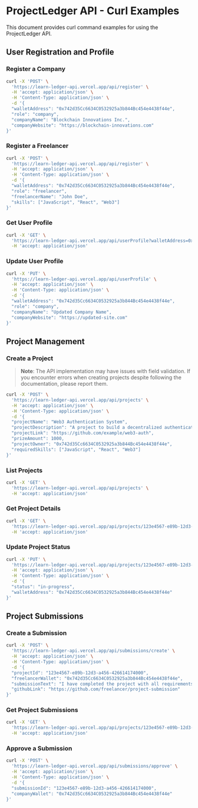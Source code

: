 # ProjectLedger API - Curl Examples

This document provides curl command examples for using the ProjectLedger API.

## User Registration and Profile

### Register a Company

```bash
curl -X 'POST' \
  'https://learn-ledger-api.vercel.app/api/register' \
  -H 'accept: application/json' \
  -H 'Content-Type: application/json' \
  -d '{
  "walletAddress": "0x742d35Cc6634C0532925a3b844Bc454e4438f44e",
  "role": "company",
  "companyName": "Blockchain Innovations Inc.",
  "companyWebsite": "https://blockchain-innovations.com"
}'
```

### Register a Freelancer

```bash
curl -X 'POST' \
  'https://learn-ledger-api.vercel.app/api/register' \
  -H 'accept: application/json' \
  -H 'Content-Type: application/json' \
  -d '{
  "walletAddress": "0x742d35Cc6634C0532925a3b844Bc454e4438f44e",
  "role": "freelancer",
  "freelancerName": "John Doe",
  "skills": ["JavaScript", "React", "Web3"]
}'
```

### Get User Profile

```bash
curl -X 'GET' \
  'https://learn-ledger-api.vercel.app/api/userProfile?walletAddress=0x742d35Cc6634C0532925a3b844Bc454e4438f44e' \
  -H 'accept: application/json'
```

### Update User Profile

```bash
curl -X 'PUT' \
  'https://learn-ledger-api.vercel.app/api/userProfile' \
  -H 'accept: application/json' \
  -H 'Content-Type: application/json' \
  -d '{
  "walletAddress": "0x742d35Cc6634C0532925a3b844Bc454e4438f44e",
  "role": "company",
  "companyName": "Updated Company Name",
  "companyWebsite": "https://updated-site.com"
}'
```

## Project Management

### Create a Project

> **Note**: The API implementation may have issues with field validation. If you encounter errors when creating projects despite following the documentation, please report them.

```bash
curl -X 'POST' \
  'https://learn-ledger-api.vercel.app/api/projects' \
  -H 'accept: application/json' \
  -H 'Content-Type: application/json' \
  -d '{
  "projectName": "Web3 Authentication System",
  "projectDescription": "A project to build a decentralized authentication system using blockchain technology.",
  "projectLink": "https://github.com/example/web3-auth",
  "prizeAmount": 1000,
  "projectOwner": "0x742d35Cc6634C0532925a3b844Bc454e4438f44e",
  "requiredSkills": ["JavaScript", "React", "Web3"]
}'
```

### List Projects

```bash
curl -X 'GET' \
  'https://learn-ledger-api.vercel.app/api/projects' \
  -H 'accept: application/json'
```

### Get Project Details

```bash
curl -X 'GET' \
  'https://learn-ledger-api.vercel.app/api/projects/123e4567-e89b-12d3-a456-426614174000' \
  -H 'accept: application/json'
```

### Update Project Status

```bash
curl -X 'PUT' \
  'https://learn-ledger-api.vercel.app/api/projects/123e4567-e89b-12d3-a456-426614174000/status' \
  -H 'accept: application/json' \
  -H 'Content-Type: application/json' \
  -d '{
  "status": "in-progress",
  "walletAddress": "0x742d35Cc6634C0532925a3b844Bc454e4438f44e"
}'
```

## Project Submissions

### Create a Submission

```bash
curl -X 'POST' \
  'https://learn-ledger-api.vercel.app/api/submissions/create' \
  -H 'accept: application/json' \
  -H 'Content-Type: application/json' \
  -d '{
  "projectId": "123e4567-e89b-12d3-a456-426614174000",
  "freelancerWallet": "0x742d35Cc6634C0532925a3b844Bc454e4438f44e",
  "submissionText": "I have completed the project with all requirements.",
  "githubLink": "https://github.com/freelancer/project-submission"
}'
```

### Get Project Submissions

```bash
curl -X 'GET' \
  'https://learn-ledger-api.vercel.app/api/projects/123e4567-e89b-12d3-a456-426614174000/submissions' \
  -H 'accept: application/json'
```

### Approve a Submission

```bash
curl -X 'POST' \
  'https://learn-ledger-api.vercel.app/api/submissions/approve' \
  -H 'accept: application/json' \
  -H 'Content-Type: application/json' \
  -d '{
  "submissionId": "123e4567-e89b-12d3-a456-426614174000",
  "companyWallet": "0x742d35Cc6634C0532925a3b844Bc454e4438f44e"
}'
``` 